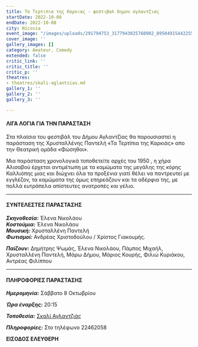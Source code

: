```yaml
---
title: Τα Τερτιπια της Καρκιας - φεστιβαλ δημου αγλαντζιας
startDate: 2022-10-08
endDate: 2022-10-08
city: Nicosia
event_image: "/images/uploads/291794753_3177943025760902_8950491544225519060_n.jpg"
cover_image: ''
gallery_images: []
category: Amateur, Comedy
extended: false
critic_link: ''
critic_title: ''
critic_p: ''
theatres:
- theatres/skali-aglantzias.md
gallery_1: ''
gallery_2: ''
gallery_3: ''

---
```

#### ΛΙΓΑ ΛΟΓΙΑ ΓΙΑ ΤΗΝ ΠΑΡΑΣΤΑΣΗ

Στα πλαίσια του φεστιβάλ του Δήμου Αγλαντζίας θα παρουσιαστεί η παράσταση της Χρυσταλλένης Παντελή «Τα Τερτίπια της Καρκιάς» απο την Θεατρική ομάδα «Φώσηθοι».

Μια παράσταση χρονολογικά τοποθετείτε αρχές του 1950 , η χήρα Αλισαβού έρχεται αντιμέτωπη με τα καμώματα της μεγάλης της κόρης Καλλιόπης μιας και διώχνει όλα τα προξένια γιατί θέλει να παντρευτεί με εγγλέζον, τα καμώματα της όμως επηρεάζουν και τα αδέρφια της, με πολλά ευτράπελα απίστευτες ανατροπές και γέλιο.

***

#### ΣΥΝΤΕΛΕΣΤΕΣ ΠΑΡΑΣΤΑΣΗΣ

**_Σκηνοθεσία:_** Έλενα Νικολάου  
**_Κοστούμια:_** Έλενα Νικολάου  
**_Μουσική:_** Χρυσταλλένη Παντελή  
**_Φωτισμοί:_** Ανδρέας Χριστοδούλου / Χρίστος Γιακουμής.

**_Παίζουν:_** Δημήτρης Ψωμάς, Έλενα Νικολάου, Πάμπος Μιχαήλ, Χρυσταλλένη Παντελή, Μάρω Δήμου, Μάριος Κουρής, Φιλιώ Κυριάκου, Αντρέας Φιλίππου

***

#### ΠΛΗΡΟΦΟΡΙΕΣ ΠΑΡΑΣΤΑΣΗΣ

**_Ημερομηνία:_** Σάββατο 8 Οκτωβρίου

**_Ώρα έναρξης:_** 20:15

**_Τοποθεσία:_** [Σκαλί Αγλαντζιάς](?#map)

**_Πληροφορίες:_** Στο τηλέφωνο 22462058

**ΕΙΣΟΔΟΣ ΕΛΕΥΘΕΡΗ**